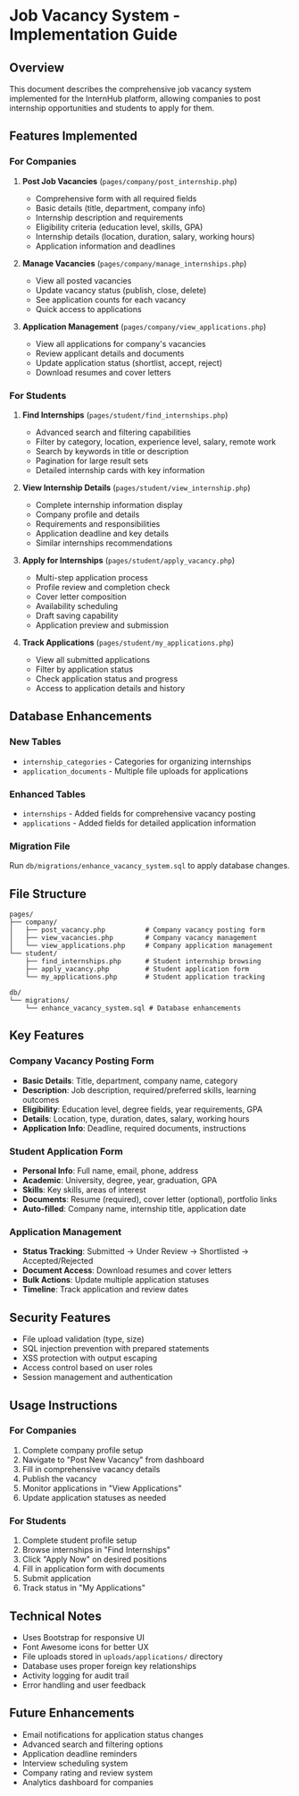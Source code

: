 # Job Vacancy System - Implementation Guide

## Overview
This document describes the comprehensive job vacancy system implemented for the InternHub platform, allowing companies to post internship opportunities and students to apply for them.

## Features Implemented

### For Companies
1. **Post Job Vacancies** (`pages/company/post_internship.php`)
   - Comprehensive form with all required fields
   - Basic details (title, department, company info)
   - Internship description and requirements
   - Eligibility criteria (education level, skills, GPA)
   - Internship details (location, duration, salary, working hours)
   - Application information and deadlines

2. **Manage Vacancies** (`pages/company/manage_internships.php`)
   - View all posted vacancies
   - Update vacancy status (publish, close, delete)
   - See application counts for each vacancy
   - Quick access to applications

3. **Application Management** (`pages/company/view_applications.php`)
   - View all applications for company's vacancies
   - Review applicant details and documents
   - Update application status (shortlist, accept, reject)
   - Download resumes and cover letters

### For Students
1. **Find Internships** (`pages/student/find_internships.php`)
   - Advanced search and filtering capabilities
   - Filter by category, location, experience level, salary, remote work
   - Search by keywords in title or description
   - Pagination for large result sets
   - Detailed internship cards with key information

2. **View Internship Details** (`pages/student/view_internship.php`)
   - Complete internship information display
   - Company profile and details
   - Requirements and responsibilities
   - Application deadline and key details
   - Similar internships recommendations

3. **Apply for Internships** (`pages/student/apply_vacancy.php`)
   - Multi-step application process
   - Profile review and completion check
   - Cover letter composition
   - Availability scheduling
   - Draft saving capability
   - Application preview and submission

4. **Track Applications** (`pages/student/my_applications.php`)
   - View all submitted applications
   - Filter by application status
   - Check application status and progress
   - Access to application details and history

## Database Enhancements

### New Tables
- `internship_categories` - Categories for organizing internships
- `application_documents` - Multiple file uploads for applications

### Enhanced Tables
- `internships` - Added fields for comprehensive vacancy posting
- `applications` - Added fields for detailed application information

### Migration File
Run `db/migrations/enhance_vacancy_system.sql` to apply database changes.

## File Structure

```
pages/
├── company/
│   ├── post_vacancy.php          # Company vacancy posting form
│   ├── view_vacancies.php        # Company vacancy management
│   └── view_applications.php     # Company application management
└── student/
    ├── find_internships.php      # Student internship browsing
    ├── apply_vacancy.php         # Student application form
    └── my_applications.php       # Student application tracking

db/
└── migrations/
    └── enhance_vacancy_system.sql # Database enhancements
```

## Key Features

### Company Vacancy Posting Form
- **Basic Details**: Title, department, company name, category
- **Description**: Job description, required/preferred skills, learning outcomes
- **Eligibility**: Education level, degree fields, year requirements, GPA
- **Details**: Location, type, duration, dates, salary, working hours
- **Application Info**: Deadline, required documents, instructions

### Student Application Form
- **Personal Info**: Full name, email, phone, address
- **Academic**: University, degree, year, graduation, GPA
- **Skills**: Key skills, areas of interest
- **Documents**: Resume (required), cover letter (optional), portfolio links
- **Auto-filled**: Company name, internship title, application date

### Application Management
- **Status Tracking**: Submitted → Under Review → Shortlisted → Accepted/Rejected
- **Document Access**: Download resumes and cover letters
- **Bulk Actions**: Update multiple application statuses
- **Timeline**: Track application and review dates

## Security Features
- File upload validation (type, size)
- SQL injection prevention with prepared statements
- XSS protection with output escaping
- Access control based on user roles
- Session management and authentication

## Usage Instructions

### For Companies
1. Complete company profile setup
2. Navigate to "Post New Vacancy" from dashboard
3. Fill in comprehensive vacancy details
4. Publish the vacancy
5. Monitor applications in "View Applications"
6. Update application statuses as needed

### For Students
1. Complete student profile setup
2. Browse internships in "Find Internships"
3. Click "Apply Now" on desired positions
4. Fill in application form with documents
5. Submit application
6. Track status in "My Applications"

## Technical Notes
- Uses Bootstrap for responsive UI
- Font Awesome icons for better UX
- File uploads stored in `uploads/applications/` directory
- Database uses proper foreign key relationships
- Activity logging for audit trail
- Error handling and user feedback

## Future Enhancements
- Email notifications for application status changes
- Advanced search and filtering options
- Application deadline reminders
- Interview scheduling system
- Company rating and review system
- Analytics dashboard for companies
